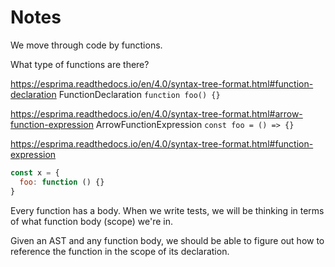 # Notes

We move through code by functions.

What type of functions are there?


https://esprima.readthedocs.io/en/4.0/syntax-tree-format.html#function-declaration
FunctionDeclaration
`function foo() {}`

https://esprima.readthedocs.io/en/4.0/syntax-tree-format.html#arrow-function-expression
ArrowFunctionExpression
`const foo = () => {}`

https://esprima.readthedocs.io/en/4.0/syntax-tree-format.html#function-expression
```js
const x = {
  foo: function () {}
}
```



Every function has a body.  When we write tests, we will be thinking in terms of
what function body (scope) we're in.


Given an AST and any function body, we should be able to figure out how to
reference the function in the scope of its declaration.
